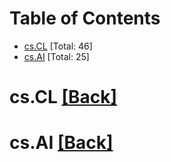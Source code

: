 <div id=toc></div>

# Table of Contents

- [cs.CL](#cs.CL) [Total: 46]
- [cs.AI](#cs.AI) [Total: 25]


<div id='cs.CL'></div>

# cs.CL [[Back]](#toc)



<div id='cs.AI'></div>

# cs.AI [[Back]](#toc)

